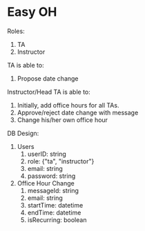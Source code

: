 # Easy OH

Roles:
1. TA
2. Instructor


TA is able to:
1. Propose date change


Instructor/Head TA is able to:
1. Initially, add office hours for all TAs.
2. Approve/reject date change with message
3. Change his/her own office hour

DB Design:
1. Users 
   1. userID: string
   2. role: {"ta", "instructor"}
   3. email: string
   4. password: string
2. Office Hour Change
   1. messageId: string
   2. email: string
   3. startTime: datetime
   4. endTime: datetime
   5. isRecurring: boolean